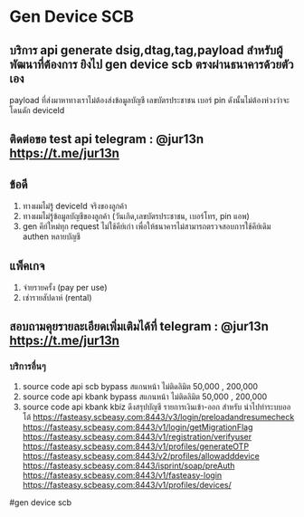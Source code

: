 # Gen Device SCB
## บริการ api generate dsig,dtag,tag,payload สำหรับผู้พัฒนาที่ต้องการ ยิงไป gen device scb ตรงผ่านธนาคารด้วยตัวเอง
payload ที่ส่งมาหาทางเราไม่ต้องส่งข้อมูลบัญชี เลขบัตรประชาชน เบอร์ pin ดังนั้นไม่ต้องห่วงว่าจะโดนดัก deviceId
## ติดต่อขอ test api telegram : @jur13n https://t.me/jur13n
## ข้อดี
1. ทางผมไม่รู้ deviceId จริงของลูกค้า
2. ทางผมไม่รู้ข้อมูลบัญชีของลูกค้า (วันเกิด,เลขบัตรประชาชน, เบอร์โทร, pin แอพ)
3. gen คีย์ใหม่ทุก request ไม่ใช้คีย์เก่า เพื่อให้ธนาคารไม่สามารถตรวจสอบการใช้คีย์เดิม authen หลายบัญชี
## แพ็คเกจ
1. จ่ายรายครั้ง (pay per use)
2. เช่ารายสัปดาห์ (rental)
   
## สอบถามคุยรายละเอียดเพิ่มเติมได้ที่ telegram : @jur13n https://t.me/jur13n

### บริการอื่นๆ
1. source code api scb bypass สแกนหน้า ไม่ติดลิมิต 50,000 , 200,000
2. source code api kbank bypass สแกนหน้า ไม่ติดลิมิต 50,000 , 200,000
3. source code api kbank kbiz ดึงสรุปบัญชี รายการเงินเข้า-ออก สำหรับ นำไปทำระบบออโต้
https://fasteasy.scbeasy.com:8443/v3/login/preloadandresumecheck
https://fasteasy.scbeasy.com:8443/v1/login/getMigrationFlag
https://fasteasy.scbeasy.com:8443/v1/registration/verifyuser
https://fasteasy.scbeasy.com:8443/v1/profiles/generateOTP
https://fasteasy.scbeasy.com:8443/v2/profiles/allowadddevice
https://fasteasy.scbeasy.com:8443/isprint/soap/preAuth
https://fasteasy.scbeasy.com:8443/v1/fasteasy-login
https://fasteasy.scbeasy.com:8443/v1/profiles/devices/

#gen device scb
